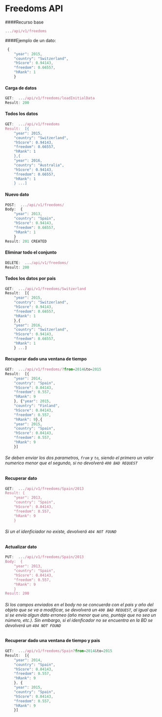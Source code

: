 # Freedoms API

####Recurso base

```javascript
.../api/v1/freedoms
```

####Ejemplo de un dato:

```javascript
 {
 	"year": 2015,
    "country": "Switzerland",
    "hScore": 0.94143,
    "freedom": 0.66557,
    "hRank": 1
	}
```

#### Carga de datos

```javascript
GET:  .../api/v1/freedoms/loadInitialData
Result: 200
```

#### Todos los datos

```javascript
GET:  .../api/v1/freedoms
Result:  [{
 	"year": 2015,
    "country": "Switzerland",
    "hScore": 0.94143,
    "freedom": 0.66557,
    "hRank": 1
	},{
 	"year": 2016,
    "country": "Australia",
    "hScore": 0.94143,
    "freedom": 0.66557,
    "hRank": 1
	} ...]
```

#### Nuevo dato

```javascript
POST:  .../api/v1/freedoms/
Body:  {
 	"year": 2013,
    "country": "Spain",
    "hScore": 0.94143,
    "freedom": 0.66557,
    "hRank": 1
	}
Result: 201 CREATED
```

#### Eliminar todo el conjunto

```javascript
DELETE:  .../api/v1/freedoms/
Result: 200
```

#### Todos los datos por pais

```javascript
GET:  .../api/v1/freedoms/Switzerland
Result:  [{
 	"year": 2015,
    "country": "Switzerland",
    "hScore": 0.94143,
    "freedom": 0.66557,
    "hRank": 1
	},{
 	"year": 2016,
    "country": "Switzerland",
    "hScore": 0.94143,
    "freedom": 0.66557,
    "hRank": 1
	} ...]
```

#### Recuperar dado una ventana de tiempo

```javascript
GET:  .../api/v1/freedoms/?from=2014&to=2015
Result:  [{
 	"year": 2014,
    "country": "Spain",
    "hScore": 0.04143,
    "freedom": 0.557,
    "hRank": 9
	}, {"year": 2015,
    "country": "Finland",
    "hScore": 0.04143,
    "freedom": 0.557,
    "hRank": 9},{
 	"year": 2015,
    "country": "Spain",
    "hScore": 0.04143,
    "freedom": 0.557,
    "hRank": 9
	}]
```

###### Se deben enviar los dos parametros, `from` y `to`, siendo el primero un valor numerico menor que el segundo, si no devolverá `400 BAD REQUEST`

#### Recuperar dato

```javascript
GET:  .../api/v1/freedoms/Spain/2013
Result: {
 	"year": 2013,
    "country": "Spain",
    "hScore": 0.04143,
    "freedom": 0.557,
    "hRank": 9
	}
```

###### Si un el idenficiador no existe, devolverá `404 NOT FOUND`

#### Actualizar dato

```javascript
PUT:  .../api/v1/freedoms/Spain/2013
Body:  {
 	"year": 2013,
    "country": "Spain",
    "hScore": 0.04143,
    "freedom": 0.557,
    "hRank": 9
	}
Result: 200
```

###### Si los campos enviados en el body no se concuerda con el pais y año del objeto que se va a modificar, se devolverá un `400 BAD REQUEST`, al igual que si se envía algun dato erroneo (año menor que uno, puntaje que no sea un número, etc.). Sin embargo, si el idenficador no se encuentra en la BD se devolverá un `404 NOT FOUND`

#### Recuperar dado una ventana de tiempo y pais

```javascript
GET:  .../api/v1/freedoms/Spain?from=2014&to=2015
Result:  [{
 	"year": 2014,
    "country": "Spain",
    "hScore": 0.04143,
    "freedom": 0.557,
    "hRank": 9
	}, {
 	"year": 2015,
    "country": "Spain",
    "hScore": 0.04143,
    "freedom": 0.557,
    "hRank": 9
	}]
```
